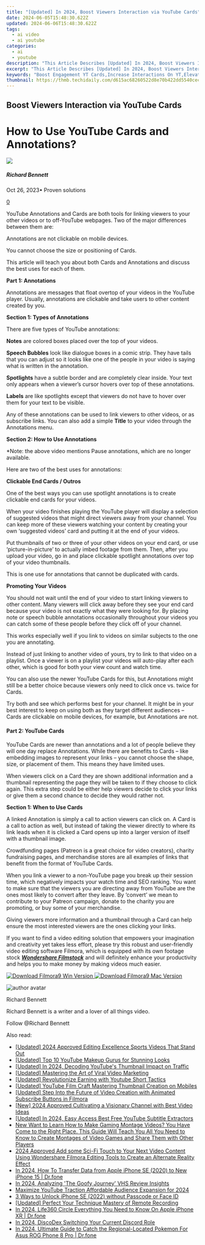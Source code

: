 ```yaml
---
title: "[Updated] In 2024, Boost Viewers Interaction via YouTube Cards"
date: 2024-06-05T15:48:30.622Z
updated: 2024-06-06T15:48:30.622Z
tags:
  - ai video
  - ai youtube
categories:
  - ai
  - youtube
description: "This Article Describes [Updated] In 2024, Boost Viewers Interaction via YouTube Cards"
excerpt: "This Article Describes [Updated] In 2024, Boost Viewers Interaction via YouTube Cards"
keywords: "Boost Engagement YT Cards,Increase Interactions On YT,Elevate YT Card Usage,Enhance Viewers' YT Experience,Amplify YT Content Impact,Improve YT Video Responses,Augment Viewer Interaction YT"
thumbnail: https://thmb.techidaily.com/d615ac68260522d8e70b422dd5540cece714bbc625d61d049281d91eac42f958.jpg
---
```


## Boost Viewers Interaction via YouTube Cards

# How to Use YouTube Cards and Annotations?

![](https://images.wondershare.com/filmora/article-images/richard-bennett.jpg)

##### Richard Bennett

 Oct 26, 2023• Proven solutions

[0](#commentsBoxSeoTemplate)

YouTube Annotations and Cards are both tools for linking viewers to your other videos or to off-YouTube webpages. Two of the major differences between them are:

Annotations are not clickable on mobile devices.

You cannot choose the size or positioning of Cards.

This article will teach you about both Cards and Annotations and discuss the best uses for each of them.

**Part 1: Annotations**

Annotations are messages that float overtop of your videos in the YouTube player. Usually, annotations are clickable and take users to other content created by you.

**Section 1: Types of Annotations**

There are five types of YouTube annotations:

**Notes** are colored boxes placed over the top of your videos.

**Speech Bubbles** look like dialogue boxes in a comic strip. They have tails that you can adjust so it looks like one of the people in your video is saying what is written in the annotation.

**Spotlights** have a subtle border and are completely clear inside. Your text only appears when a viewer’s cursor hovers over top of these annotations.

**Labels** are like spotlights except that viewers do not have to hover over them for your text to be visible.

Any of these annotations can be used to link viewers to other videos, or as subscribe links. You can also add a simple **Title** to your video through the Annotations menu.

**Section 2: How to Use Annotations**

\*Note: the above video mentions Pause annotations, which are no longer available.

Here are two of the best uses for annotations:

**Clickable End Cards / Outros**

One of the best ways you can use spotlight annotations is to create clickable end cards for your videos.

When your video finishes playing the YouTube player will display a selection of suggested videos that might direct viewers away from your channel. You can keep more of these viewers watching your content by creating your own ‘suggested videos’ card and putting it at the end of your videos.

Put thumbnails of two or three of your other videos on your end card, or use ‘picture-in-picture’ to actually imbed footage from them. Then, after you upload your video, go in and place clickable spotlight annotations over top of your video thumbnails.

This is one use for annotations that cannot be duplicated with cards.

**Promoting Your Videos**

You should not wait until the end of your video to start linking viewers to other content. Many viewers will click away before they see your end card because your video is not exactly what they were looking for. By placing note or speech bubble annotations occasionally throughout your videos you can catch some of these people before they click off of your channel.

This works especially well if you link to videos on similar subjects to the one you are annotating.

Instead of just linking to another video of yours, try to link to that video on a playlist. Once a viewer is on a playlist your videos will auto-play after each other, which is good for both your view count and watch time.

You can also use the newer YouTube Cards for this, but Annotations might still be a better choice because viewers only need to click once vs. twice for Cards.

Try both and see which performs best for your channel. It might be in your best interest to keep on using both as they target different audiences – Cards are clickable on mobile devices, for example, but Annotations are not.

#### **Part 2: YouTube Cards**

YouTube Cards are newer than annotations and a lot of people believe they will one day replace Annotations. While there are benefits to Cards – like embedding images to represent your links – you cannot choose the shape, size, or placement of them. This means they have limited uses.

When viewers click on a Card they are shown additional information and a thumbnail representing the page they will be taken to if they choose to click again. This extra step could be either help viewers decide to click your links or give them a second chance to decide they would rather not.

**Section 1: When to Use Cards**

A linked Annotation is simply a call to action viewers can click on. A Card is a call to action as well, but instead of taking the viewer directly to where its link leads when it is clicked a Card opens up into a larger version of itself with a thumbnail image.

Crowdfunding pages (Patreon is a great choice for video creators), charity fundraising pages, and merchandise stores are all examples of links that benefit from the format of YouTube Cards.

When you link a viewer to a non-YouTube page you break up their session time, which negatively impacts your watch time and SEO ranking. You want to make sure that the viewers you are directing away from YouTube are the ones most likely to convert after they leave. By ‘convert’ we mean to contribute to your Patreon campaign, donate to the charity you are promoting, or buy some of your merchandise.

Giving viewers more information and a thumbnail through a Card can help ensure the most interested viewers are the ones clicking your links.

If you want to find a video editing solution that empowers your imagination and creativity yet takes less effort, please try this robust and user-friendly video editing software Filmora, which is equipped with its own footage stock **_[Wondershare Filmstock](https://www.filmstocks.com/?fs%5Fchannel=ws)_** and will definitely enhance your productivity and helps you to make money by making videos much easier.

[![Download Filmora9 Win Version](https://images.wondershare.com/filmora/guide/download-btn-win.jpg) ](https://tools.techidaily.com/wondershare/filmora/download/) [![Download Filmora9 Mac Version](https://images.wondershare.com/filmora/guide/download-btn-mac.jpg) ](https://tools.techidaily.com/wondershare/filmora/download/)

![author avatar](https://images.wondershare.com/filmora/article-images/richard-bennett.jpg)

Richard Bennett

Richard Bennett is a writer and a lover of all things video.

Follow @Richard Bennett

<span class="atpl-alsoreadstyle">Also read:</span>
<div><ul>
<li><a href="https://facebook-video-share.techidaily.com/updated-2024-approved-editing-excellence-sports-videos-that-stand-out/"><u>[Updated] 2024 Approved  Editing Excellence  Sports Videos That Stand Out</u></a></li>
<li><a href="https://facebook-video-share.techidaily.com/updated-top-10-youtube-makeup-gurus-for-stunning-looks/"><u>[Updated] Top 10 YouTube Makeup Gurus for Stunning Looks</u></a></li>
<li><a href="https://facebook-video-share.techidaily.com/updated-in-2024-decoding-youtubes-thumbnail-impact-on-traffic/"><u>[Updated] In 2024, Decoding YouTube's Thumbnail Impact on Traffic</u></a></li>
<li><a href="https://facebook-video-share.techidaily.com/updated-mastering-the-art-of-viral-video-marketing/"><u>[Updated] Mastering the Art of Viral Video Marketing</u></a></li>
<li><a href="https://facebook-video-share.techidaily.com/updated-revolutionize-earning-with-youtube-short-tactics/"><u>[Updated] Revolutionize Earning with Youtube Short Tactics</u></a></li>
<li><a href="https://facebook-video-share.techidaily.com/updated-youtube-film-craft-mastering-thumbnail-creation-on-mobiles/"><u>[Updated] YouTube Film Craft  Mastering Thumbnail Creation on Mobiles</u></a></li>
<li><a href="https://facebook-video-share.techidaily.com/updated-step-into-the-future-of-video-creation-with-animated-subscribe-buttons-in-filmora/"><u>[Updated] Step Into the Future of Video Creation with Animated Subscribe Buttons in Filmora</u></a></li>
<li><a href="https://facebook-video-share.techidaily.com/new-2024-approved-cultivating-a-visionary-channel-with-best-video-ideas/"><u>[New] 2024 Approved  Cultivating a Visionary Channel with Best Video Ideas</u></a></li>
<li><a href="https://facebook-video-share.techidaily.com/updated-in-2024-easy-access-best-free-youtube-subtitle-extractors/"><u>[Updated] In 2024, Easy Access  Best Free YouTube Subtitle Extractors</u></a></li>
<li><a href="https://ai-video-editing.techidaily.com/new-want-to-learn-how-to-make-gaming-montage-videos-you-have-come-to-the-right-place-this-guide-will-teach-you-all-you-need-to-know-to-create-montages-of-vi/"><u>New Want to Learn How to Make Gaming Montage Videos? You Have Come to the Right Place. This Guide Will Teach You All You Need to Know to Create Montages of Video Games and Share Them with Other Players</u></a></li>
<li><a href="https://ai-editing-video.techidaily.com/2024-approved-add-some-sci-fi-touch-to-your-next-video-content-using-wondershare-filmora-editing-tools-to-create-an-alternate-reality-effect/"><u>2024 Approved Add some Sci-Fi Touch to Your Next Video Content Using Wondershare Filmora Editing Tools to Create an Alternate Reality Effect</u></a></li>
<li><a href="https://iphone-transfer.techidaily.com/in-2024-how-to-transfer-data-from-apple-iphone-se-2020-to-new-iphone-15-drfone-by-drfone-transfer-from-ios/"><u>In 2024, How To Transfer Data from Apple iPhone SE (2020) to New iPhone 15 | Dr.fone</u></a></li>
<li><a href="https://extra-hints.techidaily.com/in-2024-analyzing-the-goofy-journey-vhs-review-insights/"><u>In 2024, Analyzing 'The Goofy Journey'  VHS Review Insights</u></a></li>
<li><a href="https://youtube-stream.techidaily.com/maximize-youtube-traction-affordable-audience-expansion-for-2024/"><u>Maximize YouTube Traction  Affordable Audience Expansion for 2024</u></a></li>
<li><a href="https://ios-unlock.techidaily.com/3-ways-to-unlock-iphone-se-2022-without-passcode-or-face-id-by-drfone-ios/"><u>3 Ways to Unlock iPhone SE (2022) without Passcode or Face ID</u></a></li>
<li><a href="https://digital-screen-recording.techidaily.com/updated-perfect-your-technique-mastery-of-remote-recording/"><u>[Updated] Perfect Your Technique  Mastery of Remote Recording</u></a></li>
<li><a href="https://phone-solutions.techidaily.com/in-2024-life360-circle-everything-you-need-to-know-on-apple-iphone-xr-drfone-by-drfone-virtual-ios/"><u>In 2024, Life360 Circle Everything You Need to Know On Apple iPhone XR | Dr.fone</u></a></li>
<li><a href="https://discord-videos.techidaily.com/in-2024-discodex-switching-your-current-discord-role/"><u>In 2024, DiscoDex  Switching Your Current Discord Role</u></a></li>
<li><a href="https://android-pokemon-go.techidaily.com/in-2024-ultimate-guide-to-catch-the-regional-located-pokemon-for-asus-rog-phone-8-pro-drfone-by-drfone-virtual-android/"><u>In 2024, Ultimate Guide to Catch the Regional-Located Pokemon For Asus ROG Phone 8 Pro | Dr.fone</u></a></li>
</ul></div>

<ins class="adsbygoogle"
      style="display:block"
      data-ad-client="ca-pub-7571918770474297"
      data-ad-slot="8358498916"
      data-ad-format="auto"
      data-full-width-responsive="true"></ins>